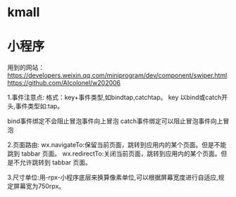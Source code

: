 ﻿# kmall






# 小程序
用到的网站：
https://developers.weixin.qq.com/miniprogram/dev/component/swiper.html
https://github.com/AIcolonel/w202006


1.事件注意点:
格式：key+事件类型,如bindtap,catchtap。
key 以bind或catch开头,事件类型如:tap。

bind事件绑定不会阻止冒泡事件向上冒泡
catch事件绑定可以阻止冒泡事件向上冒泡

2.页面路由:
wx.navigateTo:保留当前页面，跳转到应用内的某个页面。但是不能跳到 tabbar 页面。
wx.redirectTo:关闭当前页面，跳转到应用内的某个页面。但是不允许跳转到 tabbar 页面。

3.尺寸单位:用-rpx-小程序底层来换算像素单位,可以根据屏幕宽度进行自适应,规定屏幕宽为750rpx。








